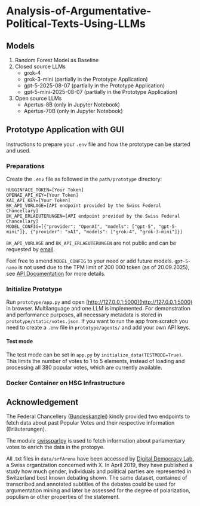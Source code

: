 # Analysis-of-Argumentative-Political-Texts-Using-LLMs

## Models
1. Random Forest Model as Baseline
2. Closed source LLMs 
   - grok-4
   - grok-3-mini (partially in the Prototype Application)
   - gpt-5-2025-08-07 (partially in the Prototype Application)
   - gpt-5-mini-2025-08-07 (partially in the Prototype Application)
3. Open source LLMs 
   - Apertus-8B (only in Jupyter Notebook)
   - Apertus-70B (only in Jupyter Notebook)

## Prototype Application with GUI
Instructions to prepare your `.env` file and how the prototype can be started and used.

### Preparations
Create the `.env` file as followed in the `path/prototype` directory:

```
HUGGINFACE_TOKEN=[Your Token]
OPENAI_API_KEY=[Your Token]
XAI_API_KEY=[Your Token]
BK_API_VORLAGE=[API endpoint provided by the Swiss Federal Chancellary]
BK_API_ERLAEUTERUNGEN=[API endpoint provided by the Swiss Federal Chancellary]
MODEL_CONFIG=[{"provider": "OpenAI", "models": ["gpt-5", "gpt-5-mini"]}, {"provider": "xAI", "models": ["grok-4", "grok-3-mini"]}]
```

`BK_API_VORLAGE` and `BK_API_ERLAEUTERUNGEN` are not public and can be requested by [email](support@bk.admin.ch). 

Feel free to amend `MODEL_CONFIG` to your need or add future models. `gpt-5-nano` is not used due to the TPM limit of 200 000 token (as of 20.09.2025), see [API Documentation](https://platform.openai.com/docs/models/gpt-5-nano) for more details.

### Initialize Prototype
Run `prototype/app.py` and open [http://127.0.0.1:5000](http://127.0.0.1:5000) in browser. Multilanguage and one LLM is implemented. For demonstration and performance purposes, all necessary metadata is stored in `prototype/static/votes.json`. If you want to run the app from scratch you need to create a `.env` file in `prototype/agents/` and add your own API keys.

#### Test mode
The test mode can be set in `app.py` by `initialize_data(TESTMODE=True)`. This limits the number of votes to 1 to 5 elements, instead of loading and processing all 380 popular votes, which are currently available.

### Docker Container on HSG Infrastructure

## Acknowledgement
The Federal Chancellery ([Bundeskanzlei](https://www.bk.admin.ch/bk/en/home.html)) kindly provided two endpoints to 
fetch data about past Popular Votes and their respective information (Erläuterungen).

The module [swissparlpy](https://github.com/metaodi/swissparlpy) is used to fetch information about parlamentary votes to enrich the data in the protopye.

All .txt files in `data/srfArena` have been accessed by 
[Digital Democracy Lab](https://digdemlab.io/eye/2019/04/27/srfarena.html), a Swiss 
organization concerned with X. In April 2019, they have published a study how much gender, individuals and 
political parties are represented in Switzerland best known debating shown. The same dataset, contained of transcribed 
and annotated subtitles of the debates could be used for argumentation mining and later be assessed for the degree of
polarization, populism or other properties of the statement.